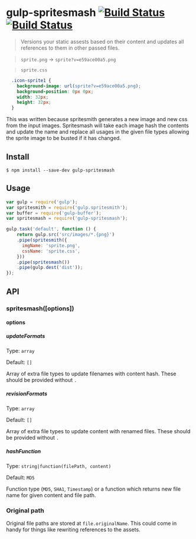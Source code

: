 # gulp-spritesmash [![Build Status](https://img.shields.io/travis/MasterOfMalt/gulp-spritesmash.svg?style=flat-square)](https://travis-ci.org/MasterOfMalt/gulp-spritesmash/) [![Build Status](https://img.shields.io/npm/v/gulp-spritesmash.svg?style=flat-square)](https://www.npmjs.com/package/gulp-spritesmash)


> Versions your static assests based on their content 
  and updates all references to them in other passed files.

> `sprite.png` → `sprite?v=e59ace00a5.png`

> `sprite.css`
```css
  .icon-sprite1 {
    background-image: url(sprite?v=e59ace00a5.png);
    background-position: 0px 0px;
    width: 32px;
    height: 32px;
  }
```

This was written because spritesmith generates a new image and
new css from the input images. Spritesmash will take each image
hash the contents and update the name and replace all usages in
the given file types allowing the sprite image to be busted if it
has changed.

## Install
```
$ npm install --save-dev gulp-spritesmash
```

## Usage
```js
var gulp = require('gulp');
var spritesmith = require('gulp.spritesmith');
var buffer = require('gulp-buffer');
var spritesmash = require('gulp-spritesmash');

gulp.task('default', function () {
	return gulp.src('src/images/*.{png}')
    .pipe(spritesmith({
      imgName: 'sprite.png',
      cssName: 'sprite.css',
    }))
    .pipe(spritesmash())
    .pipe(gulp.dest('dist'));
});
```

## API
### spritesmash([options])
#### options
##### updateFormats
Type: `array`

Default: `[]`

Array of extra file types to update filenames with
content hash. These should be provided without `.`

##### revisionFormats
Type: `array`

Default: `[]`

Array of extra file types to update content with
renamed files. These should be provided without `.`

##### hashFunction
Type: `string|function(filePath, content)`

Default: `MD5`

Function type (`MD5`, `SHA1`, `Timestamp`) or a function
which returns new file name for given content and file
path.

### Original path

Original file paths are stored at `file.originalName`. This
could come in handy for things like rewriting references to
the assets.
